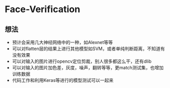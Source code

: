 # Face-Verification

## 想法

- 预计会采用几大神经网络中的一种，如Alexnet等等
- 可以对flatten层的结果上进行其他模型如SVM，或者单纯判断距离，不知道有没有效果
- 可以对输入的图片进行opencv定位剪裁，别人很多都这么干，还有dlib
- 可以对输入的图片加色差，灰度，噪声，翻转等等，更match测试集，也增加训练数据
- 代码工作和利用Keras等进行的模型测试可以一起来